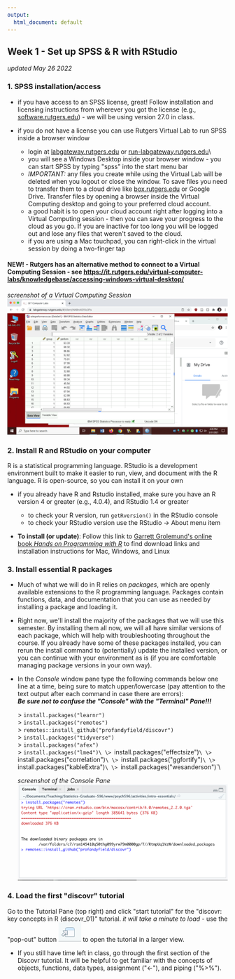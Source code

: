 ```yaml
---
output:
  html_document: default
---
```


## Week 1 - Set up SPSS & R with RStudio

*updated May 26 2022*

### 1. SPSS installation/access

-   if you have access to an SPSS license, great! Follow installation and licensing instructions from wherever you got the license (e.g., [software.rutgers.edu](https://software.rutgers.edu)) - we will be using version 27.0 in class.

-   if you do not have a license you can use Rutgers Virtual Lab to run SPSS inside a browser window

    -   login at [labgateway.rutgers.edu](https://labgateway.rutgers.edu) or [run-labgateway.rutgers.edu](https://run-labgateway.rutgers.edu)\
    -   you will see a Windows Desktop inside your browser window - you can start SPSS by typing "spss" into the start menu bar
    -   *IMPORTANT:* any files you create while using the Virtual Lab will be deleted when you logout or close the window. To save files you need to transfer them to a cloud drive like [box.rutgers.edu](https://it.rutgers.edu/box/) or Google Drive. Transfer files by opening a browser inside the Virtual Computing desktop and going to your preferred cloud account.
    -   a good habit is to open your cloud account right after logging into a Virtual Computing session - then you can save your progress to the cloud as you go. If you are inactive for too long you will be logged out and lose any files that weren't saved to the cloud.
    -   if you are using a Mac touchpad, you can right-click in the virtual session by doing a two-finger tap

#### NEW! - Rutgers has an alternative method to connect to a Virtual Computing Session - see <https://it.rutgers.edu/virtual-computer-labs/knowledgebase/accessing-windows-virtual-desktop/>

*screenshot of a Virtual Computing Session* ![Virtual Computing screenshot](../images/VirtualComputing.png)

### 2. Install R and RStudio on your computer

R is a statistical programming language. RStudio is a development environment built to make it easier to run, view, and document with the R language. R is open-source, so you can install it on your own

-   if you already have R and Rstudio installed, make sure you have an R version 4 or greater (e.g., 4.0.4), and RStudio 1.4 or greater

    -   to check your R version, run `getRversion()` in the RStudio console
    -   to check your RStudio version use the RStudio -\> About menu item

-   **To install (or update)**: Follow this link to [Garrett Grolemund's online book *Hands on Programming with R*](https://rstudio-education.github.io/hopr/starting.html) to find download links and installation instructions for Mac, Windows, and Linux

### 3. Install essential R packages

-   Much of what we will do in R relies on *packages*, which are openly available extensions to the R programming language. Packages contain functions, data, and documentation that you can use as needed by installing a package and loading it.

-   Right now, we'll install the majority of the packages that we will use this semester. By installing them all now, we will all have similar versions of each package, which will help with troubleshooting throughout the course. If you already have some of these packages installed, you can rerun the install command to (potentially) update the installed version, or you can continue with your environment as is (if you are comfortable managing package versions in your own way).

-   In the *Console* window pane type the following commands below one line at a time, being sure to match upper/lowercase (pay attention to the text output after each command in case there are errors):\
    ***Be sure not to confuse the "Console" with the "Terminal" Pane!!!***

    \> `install.packages("learnr")`\
    \> `install.packages("remotes")`\
    \> `remotes::install_github("profandyfield/discovr")`\
    \> `install.packages("tidyverse")`\
    \> `install.packages("afex")`\
    \> `install.packages("lme4")\
    \> `install.packages("effectsize")`\
    \> `install.packages("correlation")`\
    \> `install.packages("ggfortify")`\
    \> `install.packages("kableExtra")`\
    \> `install.packages("wesanderson")`\

    *screenshot of the Console Pane* ![Console Pane screenshot](../images/ConsolePane.png)

### 4. Load the first "discovr" tutorial

Go to the Tutorial Pane (top right) and click "start tutorial" for the "discovr: key concepts in R (discovr_01)" tutorial. *it will take a minute to load* - use the "pop-out" button ![popout icon](../images/popout.png) to open the tutorial in a larger view.

-   If you still have time left in class, go through the first section of the Discovr tutorial. It will be helpful to get familiar with the concepts of objects, functions, data types, assignment ("\<-"), and piping ("%\>%").
